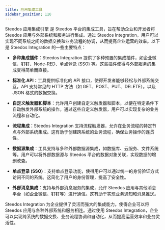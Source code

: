 ```yaml
---
title: 应用集成工具
sidebar_position: 110
---
```


Steedos 应用集成引擎 是 Steedos 平台的集成工具，旨在帮助企业和开发者将 Steedos 应用与外部系统和服务进行集成。通过 Steedos Integration，用户可以实现不同系统之间的数据交换和业务流程的协调，从而提高企业运营的效率。以下是 Steedos Integration 的一些主要特点：

- **多种集成插件**：Steedos Integration 提供了多种预置的集成插件，如企业微信、钉钉、Node-RED、单点登录 (SSO) 等。这些插件使得与外部服务的集成变得简单而直接。

- **标准化 API**：工具提供标准化的 API 接口，使得开发者能够轻松与外部系统交互。API 支持常见的 HTTP 方法（如 GET、POST、PUT、DELETE），以及 JSON 格式的数据交换。

- **自定义触发器和脚本**：允许用户创建自定义触发器和脚本，以便在特定条件下自动触发外部系统的操作。通过这些自定义触发器，用户可以实现复杂的业务流程和自动化。

- **流程集成**：Steedos Integration 支持流程触发器，允许在业务流程的特定节点与外部系统集成。这有助于创建跨系统的业务流程，确保业务操作的连贯性。

- **数据源集成**：工具支持与多种外部数据源集成，如数据库、云服务、文件系统等。用户可以将外部数据源与 Steedos 平台的数据对象关联，实现数据的增删改查。

- **单点登录 (SSO)**：支持单点登录功能，使得用户可以通过统一的身份验证方式访问不同的系统。这简化了用户的身份管理，提高了安全性。

- **外部消息集成**：支持与外部消息服务的集成，允许 Steedos 应用与其他消息平台（如企业微信、钉钉等）进行通信。这有助于实现业务通知和消息推送。

Steedos Integration 为企业提供了灵活而强大的集成能力，使得企业可以将 Steedos 应用与各种外部系统和服务相连。通过使用 Steedos Integration，企业可以实现跨系统的数据交换、业务流程协调和自动化，从而提高运营效率和业务灵活性。